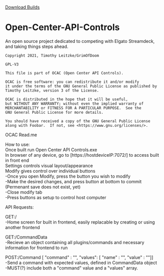 [Download Builds](https://grimofdoom.itch.io/ocac)

# Open-Center-API-Controls
An open source project dedicated to competing with Elgato Streamdeck, and taking things steps ahead.

    Copyright 2021, Timothy Leitzke/GrimOfDoom

    GPL-V3

    This file is part of OCAC (Open Center API Controls).

    OCAC is free software: you can redistribute it and/or modify
    it under the terms of the GNU General Public License as published by
    Timothy Leitzke, version 3 of the License.

    OCAC is distributed in the hope that it will be useful,
    but WITHOUT ANY WARRANTY; without even the implied warranty of
    MERCHANTABILITY or FITNESS FOR A PARTICULAR PURPOSE.  See the
    GNU General Public License for more details.

    You should have received a copy of the GNU General Public License
    along with Foobar.  If not, see <https://www.gnu.org/licenses/>.
    
    
OCAC Read.me

How to use:  
Once built run Open Center API Controls.exe  
In browser of any device, go to [https://hostdeviceIP:7072/] to access built in front end  
Settings controls visual layout/appearance  
Modify gives control over individual buttons  
-Once you open Modify, press the button you wish to modify  
-Make the desired changes, and press button at bottom to commit (Permenant save does not exist, yet)  
-Close modify tab  
-Press buttons as setup to control host computer


API Requests:

GET:/  
    -Home screen for built in frontend, easily replacable by creating or using another frontend  

GET:/CommandData  
    -Recieve an object containing all plugins/commands and necessary information for frontend to run  
  
POST:/Command [ "command" : "", "values": [ "name" : "", "value" : ""]]  
    -Send a command with expected values, defined in CommandData object  
    -MUST(?) include both a "command" value and a "values" array.  
